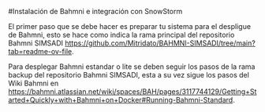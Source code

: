 #Instalación de Bahmni e integración con SnowStorm

El primer paso que se debe hacer es preparar tu sistema para el despligue de Bahmni, esto se hace como indica la rama principal del repositorio Bahmni SIMSADI https://github.com/Mitridato/BAHMNI-SIMSADI/tree/main?tab=readme-ov-file.


Para desplegar Bahmni estandar o lite se deben seguir los pasos de la rama backup del repositorio Bahmni SIMSADI, esta a su vez sigue los pasos del Wiki Bahmni en 
https://bahmni.atlassian.net/wiki/spaces/BAH/pages/3117744129/Getting+Started+Quickly+with+Bahmni+on+Docker#Running-Bahmni-Standard.

